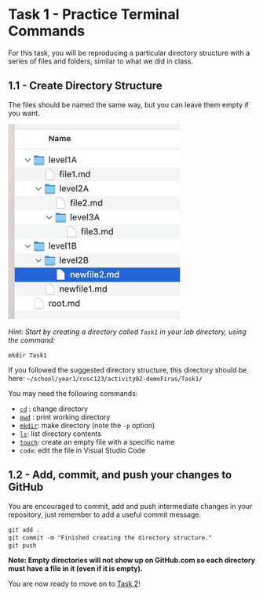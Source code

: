 # Task 1 - Practice Terminal Commands

For this task, you will be reproducing a particular directory structure with a series of files and folders, similar to what we did in class.

## 1.1 - Create Directory Structure

The files should be named the same way, but you can leave them empty if you want.

<img src="images/dir.png" width="350px">

*Hint: Start by creating a directory called `Task1` in your lab directory, using the command:*

```
mkdir Task1
```

If you followed the suggested directory structure, this directory should be here: `~/school/year1/cosc123/activity02-demoFiras/Task1/`

You may need the following commands:

- [`cd`](https://man7.org/linux/man-pages/man1/cd.1p.html) : change directory
- [`pwd`](https://man7.org/linux/man-pages/man1/pwd.1.html) : print working directory
- [`mkdir`](https://man7.org/linux/man-pages/man1/mkdir.1.html): make directory (note the `-p` option)
- [`ls`](https://man7.org/linux/man-pages/man1/ls.1.html): list directory contents
- [`touch`](https://man7.org/linux/man-pages/man1/touch.1.html): create an empty file with a specific name
- `code`: edit the file in Visual Studio Code

## 1.2 - Add, commit, and push your changes to GitHub

You are encouraged to commit, add and push intermediate changes in your repository, just remember to add a useful commit message.

```
git add .
git commit -m "Finished creating the directory structure."
git push
```

**Note: Empty directories will not show up on GitHub.com so each directory must have a file in it (even if it is empty).**

You are now ready to move on to [Task 2](./Task2)!